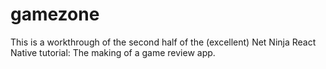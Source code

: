 # gamezone

This is a workthrough of the second half of the (excellent) Net Ninja React Native tutorial: The making of a game review app.
